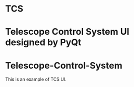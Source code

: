 # TCS
Telescope Control System UI designed by PyQt
=======
# Telescope-Control-System
This is an example of TCS UI.
